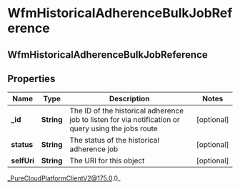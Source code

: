 # WfmHistoricalAdherenceBulkJobReference

## WfmHistoricalAdherenceBulkJobReference

## Properties

|Name | Type | Description | Notes|
|------------ | ------------- | ------------- | -------------|
| **_id** | **String** | The ID of the historical adherence job to listen for via notification or query using the jobs route | [optional] |
| **status** | **String** | The status of the historical adherence job | [optional] |
| **selfUri** | **String** | The URI for this object | [optional] |



_PureCloudPlatformClientV2@175.0.0_
